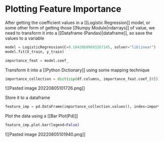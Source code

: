 # Plotting Feature Importance
After getting the coefficient values in a [[Logistic Regression]] model, or some other form of getting those [[Numpy Module|ndarrays]] of value, we need to transform it into a [[Dataframe (Pandas)|dataframe]], so save the values to a variable

```python
model = LogisticRegression(C=0.18420699693267145, solver="liblinear")
model.fit(X_train, y_train)

importance_feat = model.coef_
```

Transform it into a [[Python Dictionary]] using some mapping technique 
```python
importance_collection = dict(zip(df.columns, importance_feat.coef_[0]))
```

![[Pasted image 20220805101726.png]]

Store it to a dataframe
```python
feature_imp = pd.DataFrame(importance_collection.values(), index=importance_collection.keys())
```

Plot the data using a [[Bar Plot(Pd)]]
```python
feature_imp.plot.bar(legend=False)
```
![[Pasted image 20220805101940.png]]